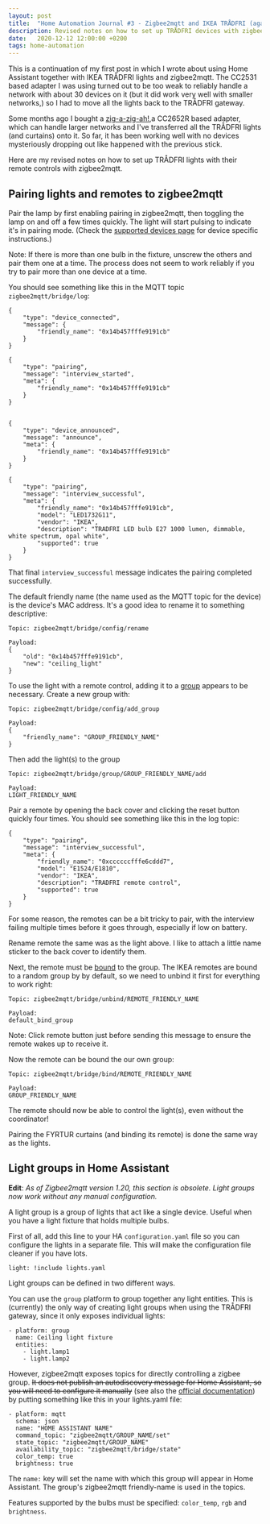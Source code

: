 ```yaml
---
layout: post
title:  "Home Automation Journal #3 - Zigbee2mqtt and IKEA TRÅDFRI (again)"
description: Revised notes on how to set up TRÅDFRI devices with zigbee2mqtt
date:   2020-12-12 12:00:00 +0200
tags: home-automation
---
```


This is a continuation of my first post in which I wrote about using Home Assistant together
with IKEA TRÅDFRI lights and zigbee2mqtt. The CC2531 based adapter I was using turned out
to be too weak to reliably handle a network with about 30 devices on it (but it did work
very well with smaller networks,) so I had to move all the lights back to the TRÅDFRI gateway.

Some months ago I bought a [zig-a-zig-ah!](https://electrolama.com/projects/zig-a-zig-ah/),a CC2652R based adapter, which can handle larger networks and I've transferred all the TRÅDFRI lights (and curtains) onto it. So far, it has been working well with no devices mysteriously dropping out like happened with the previous stick. 

Here are my revised notes on how to set up TRÅDFRI lights with their remote controls with zigbee2mqtt.

<!--more-->

## Pairing lights and remotes to zigbee2mqtt

Pair the lamp by first enabling pairing in zigbee2mqtt, then toggling the lamp on and off a few times quickly. The light will start pulsing to indicate it's in pairing mode. (Check the [supported devices page](https://www.zigbee2mqtt.io/information/supported_devices.html) for device specific instructions.)

Note: If there is more than one bulb in the fixture, unscrew the others and pair them one at a time. The process
does not seem to work reliably if you try to pair more than one device at a time.

You should see something like this in the MQTT topic `zigbee2mqtt/bridge/log`:

	{
		"type": "device_connected",
		"message": {
			"friendly_name": "0x14b457fffe9191cb"
		}
	}

	{
		"type": "pairing",
		"message": "interview_started",
		"meta": {
			"friendly_name": "0x14b457fffe9191cb"
		}
	}


	{
		"type": "device_announced",
		"message": "announce",
		"meta": {
			"friendly_name": "0x14b457fffe9191cb"
		}
	}

	{
		"type": "pairing",
		"message": "interview_successful",
		"meta": {
			"friendly_name": "0x14b457fffe9191cb",
			"model": "LED1732G11",
			"vendor": "IKEA",
			"description": "TRADFRI LED bulb E27 1000 lumen, dimmable, white spectrum, opal white",
			"supported": true
		}
	}

That final `interview_successful` message indicates the pairing completed successfully.

The default friendly name (the name used as the MQTT topic for the device) is the device's MAC address.
It's a good idea to rename it to something descriptive:

    Topic: zigbee2mqtt/bridge/config/rename
    
	Payload:
    {
        "old": "0x14b457fffe9191cb",
        "new": "ceiling_light"
    }

To use the light with a remote control, adding it to a [group](https://www.zigbee2mqtt.io/information/groups.html)
appears to be necessary.
Create a new group with:

    Topic: zigbee2mqtt/bridge/config/add_group
    
	Payload:
    {
        "friendly_name": "GROUP_FRIENDLY_NAME"
    }

Then add the light(s) to the group

	Topic: zigbee2mqtt/bridge/group/GROUP_FRIENDLY_NAME/add

	Payload:
    LIGHT_FRIENDLY_NAME
    
Pair a remote by opening the back cover and clicking the reset button quickly four times.
You should see something like this in the log topic:

    {
        "type": "pairing",
        "message": "interview_successful",
        "meta": {
            "friendly_name": "0xccccccfffe6cddd7",
            "model": "E1524/E1810",
            "vendor": "IKEA",
            "description": "TRADFRI remote control",
            "supported": true
        }
    }

For some reason, the remotes can be a bit tricky to pair, with the interview failing
multiple times before it goes through, especially if low on battery.

Rename remote the same was as the light above. I like to attach a little name sticker to the back cover to identify them.

Next, the remote must be [bound](https://www.zigbee2mqtt.io/information/binding.html) to the group. The IKEA remotes
are bound to a random group by by default, so we need to unbind it first for everything to work right:

    Topic: zigbee2mqtt/bridge/unbind/REMOTE_FRIENDLY_NAME
    
	Payload:
    default_bind_group

Note: Click remote button just before sending this message to ensure the remote
wakes up to receive it.

Now the remote can be bound the our own group:

    Topic: zigbee2mqtt/bridge/bind/REMOTE_FRIENDLY_NAME
    
	Payload:
	GROUP_FRIENDLY_NAME

The remote should now be able to control the light(s), even without the coordinator!

Pairing the FYRTUR curtains (and binding its remote) is done the same way as the lights.

## Light groups in Home Assistant

**Edit**: *As of Zigbee2mqtt version 1.20, this section is obsolete. Light groups now work without any manual configuration.*

A light group is a group of lights that act like a single device. Useful when you have a light fixture that holds multiple bulbs.

First of all, add this line to your HA `configuration.yaml` file so you can configure
the lights in a separate file. This will make the configuration file cleaner if you have lots.

	light: !include lights.yaml

Light groups can be defined in two different ways.

You can use the `group` platform to group together any light entities. This is (currently)
the only way of creating light groups when using the TRÅDFRI gateway, since it only exposes
individual lights:

	- platform: group
	  name: Ceiling light fixture
	  entities:
		- light.lamp1
		- light.lamp2

However, zigbee2mqtt exposes topics for directly controlling a zigbee group.
~~It does not publish an autodiscovery message for Home Assistant, so you will need to configure
it manually~~ (see also the [official documentation](https://www.zigbee2mqtt.io/integration/home_assistant.html))
by putting something like this in your lights.yaml file: 

	- platform: mqtt
	  schema: json
	  name: "HOME ASSISTANT NAME"
	  command_topic: "zigbee2mqtt/GROUP_NAME/set"
	  state_topic: "zigbee2mqtt/GROUP_NAME"
      availability_topic: "zigbee2mqtt/bridge/state"
	  color_temp: true
	  brightness: true

The `name:` key will set the name with which this group will appear in Home Assistant.
The group's zigbee2mqtt friendly-name is used in the topics.

Features supported by the bulbs must be specified: `color_temp`, `rgb` and `brightness`.


